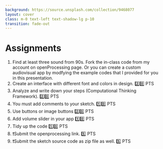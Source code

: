 ```yaml
---
background: https://source.unsplash.com/collection/9468077
layout: cover
class: m-0 text-left text-shadow-lg p-10
transition: fade-out
---
```


# Assignments

1. Find at least three sound from 90s. Fork the in-class code from my account on openProcessing page. Or you can create a custom audiovisual app by modfying the example codes that I provided for you in this presentation. 
2. Create an interface with different font and colors in design. 2️⃣0️⃣ PTS
3. Analyze and write down your steps (Computational Thinking Framework). 2️⃣0️⃣ PTS
4. You must add comments to your sketch. 1️⃣0️⃣ PTS
5. Use buttons or image buttons 2️⃣0️⃣ PTS
6. Add volume slider in your app 1️⃣0️⃣ PTS
7. Tidy up the code 1️⃣0️⃣ PTS
8. ❗Submit the openprocessing link. 5️⃣ PTS
9. ❗Submit the sketch source code as zip file as well. 5️⃣ PTS


